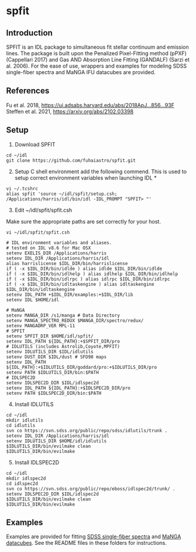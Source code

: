# spfit

## Introduction

SPFIT is an IDL package to simultaneous fit stellar continuum and emission lines. The package is built upon the Penalized Pixel-Fitting method (pPXF) (Cappellari 2017) and Gas AND Absorption Line Fitting (GANDALF) (Sarzi et al. 2006). For the ease of use, wrappers and examples for modeling SDSS single-fiber spectra and MaNGA IFU datacubes are provided.

## References

Fu et al. 2018, https://ui.adsabs.harvard.edu/abs/2018ApJ...856...93F \
Steffen et al. 2021, https://arxiv.org/abs/2102.03398

## Setup

1. Download SPFIT
```shell
cd ~/idl
git clone https://github.com/fuhaiastro/spfit.git
```
2. Setup C shell environment
add the following commend. This is used to setup correct environment variables when launching IDL *
```shell
vi ~/.tcshrc
alias spfit 'source ~/idl/spfit/setup.csh; /Applications/harris/idl/bin/idl -IDL_PROMPT "SPFIT> "'
```
3. Edit ~/idl/spfit/spfit.csh

Make sure the appropriate paths are set correctly for your host.
```shell
vi ~/idl/spfit/spfit.csh

# IDL environment variables and aliases.
# tested on IDL v8.6 for Mac OSX
setenv EXELIS_DIR /Applications/harris
setenv IDL_DIR /Applications/harris/idl
alias harrislicense $IDL_DIR/bin/harrislicense
if ( -x $IDL_DIR/bin/idlde ) alias idlde $IDL_DIR/bin/idlde
if ( -x $IDL_DIR/bin/idlhelp ) alias idlhelp $IDL_DIR/bin/idlhelp
if ( -x $IDL_DIR/bin/idlrpc ) alias idlrpc $IDL_DIR/bin/idlrpc
if ( -x $IDL_DIR/bin/idltaskengine ) alias idltaskengine $IDL_DIR/bin/idltaskengine
setenv IDL_PATH +$IDL_DIR/examples:+$IDL_DIR/lib
setenv IDL $HOME/idl

# MaNGA
setenv MANGA_DIR /s1/manga # Data Directory
setenv MANGA_SPECTRO_REDUX $MANGA_DIR/spectro/redux/
setenv MANGADRP_VER MPL-11
# SPFIT
setenv SPFIT_DIR $HOME/idl/spfit/
setenv IDL_PATH ${IDL_PATH}:+$SPFIT_DIR/pro
# IDLUTILS (includes Astrolib,Coyote,MPFIT)
setenv IDLUTILS_DIR $IDL/idlutils
setenv DUST_DIR $IDL/dust # SFD98 maps
setenv IDL_PATH ${IDL_PATH}:+$IDLUTILS_DIR/goddard/pro:+$IDLUTILS_DIR/pro
setenv PATH $IDLUTILS_DIR/bin:$PATH
# IDLSPEC2D
setenv IDLSPEC2D_DIR $IDL/idlspec2d
setenv IDL_PATH ${IDL_PATH}:+$IDLSPEC2D_DIR/pro
setenv PATH $IDLSPEC2D_DIR/bin:$PATH
```
4. Install IDLUTILS
```shell
cd ~/idl
mkdir idlutils
cd idlutils
svn co https://svn.sdss.org/public/repo/sdss/idlutils/trunk .
setenv IDL_DIR /Applications/harris/idl
setenv IDLUTILS_DIR $HOME/idl/idlutils
$IDLUTILS_DIR/bin/evilmake clean
$IDLUTILS_DIR/bin/evilmake
```
5. Install IDLSPEC2D
```shell
cd ~/idl
mkdir idlspec2d
cd idlspec2d
svn co https://svn.sdss.org/public/repo/eboss/idlspec2d/trunk/ .
setenv IDLSPEC2D_DIR $IDL/idlspec2d
$IDLUTILS_DIR/bin/evilmake clean
$IDLUTILS_DIR/bin/evilmake
```

## Examples

Examples are provided for fitting [SDSS single-fiber
spectra](https://github.com/fuhaiastro/spfit/tree/main/examples/sdss)
and [MaNGA
datacubes](https://github.com/fuhaiastro/spfit/tree/main/examples/manga).
See the README files in these folders for instructions.
